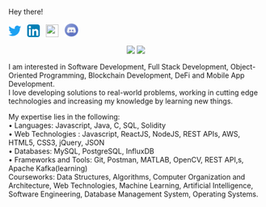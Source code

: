 Hey there!


<p>
  <a href="https://twitter.com/dee013_"><img width="25" height="25" src="/res/twitter.svg"></a>
  &nbsp;
  <a href="https://www.linkedin.com/in/divya-lalwani-"><img width="25" height="25" src="/res/linkedin.svg"></a>
  &nbsp;
  <a href="https://medium.com/@divya.lalwani"><img width="25" height="25" src="https://encrypted-tbn0.gstatic.com/images?q=tbn:ANd9GcTfegEXbuXFl2-qwnZ_mFcTm1rzKQuJo-bUkocZJ8q6lio8VLgXj2si_tR6humk9KjU8Sw&usqp=CAU"></a>
   &nbsp;
  <a href="https://discord.com/Divya#6824"><img width="29" height="28" src="/res/discord.png"></a>
   &nbsp;
  

</p>

<p align="center">
  <img width="48%" src="https://github-readme-stats.vercel.app/api?username=divyalalwani&show_icons=true&theme=tokyonight" />
  <img width="48%" src="https://github-readme-streak-stats.herokuapp.com/?user=divyalalwani&theme=tokyonight" />
</p>

I am interested in Software Development, Full Stack Development, Object-Oriented Programming, Blockchain Development, DeFi and Mobile App Development. <br>
I love developing solutions to real-world problems, working in cutting edge technologies and increasing my knowledge by learning new things.

My expertise lies in the following: <br>
• Languages: Javascript, Java, C, SQL, Solidity <br>
• Web Technologies : Javascript, ReactJS, NodeJS, REST APIs, AWS, HTML5, CSS3, jQuery, JSON <br>
• Databases: MySQL, PostgreSQL, InfluxDB <br>
• Frameworks and Tools:  Git, Postman, MATLAB, OpenCV, REST API,s, Apache Kafka(learning) <br>
Courseworks: Data Structures, Algorithms, Computer Organization and Architecture, Web Technologies, Machine Learning, Artificial Intelligence, Software Engineering, Database Management System, Operating Systems. <br>

